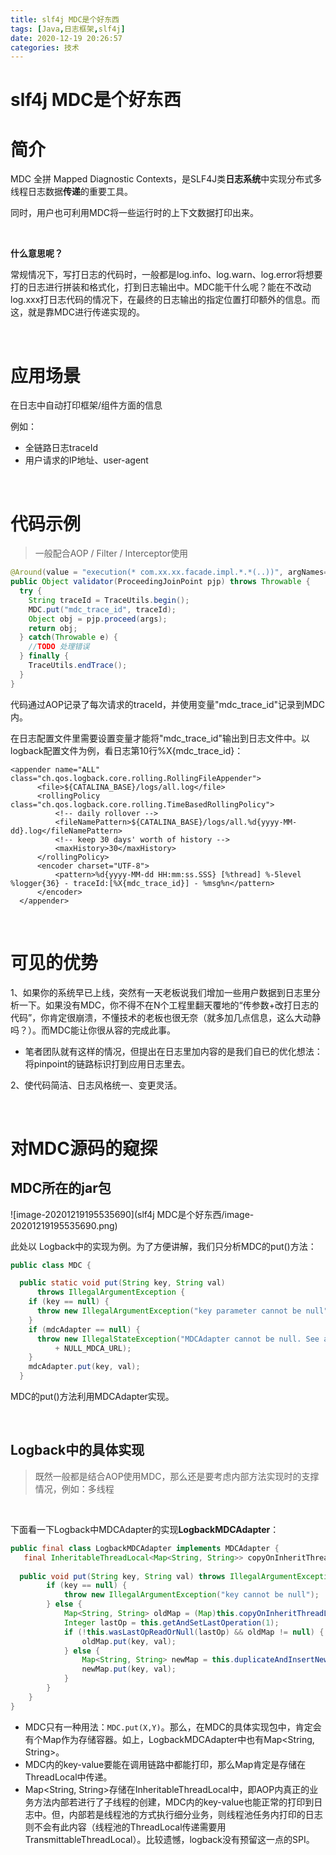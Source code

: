 ```yaml
---
title: slf4j MDC是个好东西
tags: [Java,日志框架,slf4j]
date: 2020-12-19 20:26:57
categories: 技术
---
```


# slf4j MDC是个好东西

# 简介

MDC 全拼 Mapped Diagnostic Contexts，是SLF4J类**日志系统**中实现分布式多线程日志数据**传递**的重要工具。

同时，用户也可利用MDC将一些运行时的上下文数据打印出来。

<br>

**什么意思呢？**

常规情况下，写打日志的代码时，一般都是log.info、log.warn、log.error将想要打的日志进行拼装和格式化，打到日志输出中。MDC能干什么呢？能在不改动log.xxx打日志代码的情况下，在最终的日志输出的指定位置打印额外的信息。而这，就是靠MDC进行传递实现的。

<!--more-->

<br>

# 应用场景

在日志中自动打印框架/组件方面的信息

例如：

- 全链路日志traceId
- 用户请求的IP地址、user-agent

<br>

# 代码示例

> 一般配合AOP / Filter / Interceptor使用

```java
@Around(value = "execution(* com.xx.xx.facade.impl.*.*(..))", argNames="pjp")
public Object validator(ProceedingJoinPoint pjp) throws Throwable {
  try {
    String traceId = TraceUtils.begin();
    MDC.put("mdc_trace_id", traceId);    
    Object obj = pjp.proceed(args);
    return obj;
  } catch(Throwable e) {
    //TODO 处理错误
  } finally {
    TraceUtils.endTrace();
  }
} 
```

代码通过AOP记录了每次请求的traceId，并使用变量"mdc_trace_id"记录到MDC内。

在日志配置文件里需要设置变量才能将"mdc_trace_id"输出到日志文件中。以logback配置文件为例，看日志第10行%X{mdc_trace_id}：

```shell
<appender name="ALL" class="ch.qos.logback.core.rolling.RollingFileAppender">
      <file>${CATALINA_BASE}/logs/all.log</file>
      <rollingPolicy class="ch.qos.logback.core.rolling.TimeBasedRollingPolicy">
          <!-- daily rollover -->
          <fileNamePattern>${CATALINA_BASE}/logs/all.%d{yyyy-MM-dd}.log</fileNamePattern>
          <!-- keep 30 days' worth of history -->
          <maxHistory>30</maxHistory>
      </rollingPolicy>
      <encoder charset="UTF-8">
          <pattern>%d{yyyy-MM-dd HH:mm:ss.SSS} [%thread] %-5level %logger{36} - traceId:[%X{mdc_trace_id}] - %msg%n</pattern>
      </encoder>
  </appender>
```

<br>

# 可见的优势

1、如果你的系统早已上线，突然有一天老板说我们增加一些用户数据到日志里分析一下。如果没有MDC，你不得不在N个工程里翻天覆地的“传参数+改打日志的代码”，你肯定很崩溃，不懂技术的老板也很无奈（就多加几点信息，这么大动静吗？）。而MDC能让你很从容的完成此事。

- 笔者团队就有这样的情况，但提出在日志里加内容的是我们自已的优化想法：将pinpoint的链路标识打到应用日志里去。

2、使代码简洁、日志风格统一、变更灵活。

<br>

# 对MDC源码的窥探

## MDC所在的jar包

![image-20201219195535690](slf4j MDC是个好东西/image-20201219195535690.png)

此处以 Logback中的实现为例。为了方便讲解，我们只分析MDC的put()方法：

```java
public class MDC {

  public static void put(String key, String val)
      throws IllegalArgumentException {
    if (key == null) {
      throw new IllegalArgumentException("key parameter cannot be null");
    }
    if (mdcAdapter == null) {
      throw new IllegalStateException("MDCAdapter cannot be null. See also "
          + NULL_MDCA_URL);
    }
    mdcAdapter.put(key, val);
  }
```

MDC的put()方法利用MDCAdapter实现。

<br>

## Logback中的具体实现

> 既然一般都是结合AOP使用MDC，那么还是要考虑内部方法实现时的支撑情况，例如：多线程

<br>

下面看一下Logback中MDCAdapter的实现**LogbackMDCAdapter**：

```java
public final class LogbackMDCAdapter implements MDCAdapter {
   final InheritableThreadLocal<Map<String, String>> copyOnInheritThreadLocal = new InheritableThreadLocal();
  
  public void put(String key, String val) throws IllegalArgumentException {
        if (key == null) {
            throw new IllegalArgumentException("key cannot be null");
        } else {
            Map<String, String> oldMap = (Map)this.copyOnInheritThreadLocal.get();
            Integer lastOp = this.getAndSetLastOperation(1);
            if (!this.wasLastOpReadOrNull(lastOp) && oldMap != null) {
                oldMap.put(key, val);
            } else {
                Map<String, String> newMap = this.duplicateAndInsertNewMap(oldMap);
                newMap.put(key, val);
            }
        }
    }
}
```

- MDC只有一种用法：`MDC.put(X,Y)`。那么，在MDC的具体实现包中，肯定会有个Map作为存储容器。如上，LogbackMDCAdapter中也有Map<String, String>。
- MDC内的key-value要能在调用链路中都能打印，那么Map肯定是存储在ThreadLocal中传递。
- Map<String, String>存储在InheritableThreadLocal中，即AOP内真正的业务方法内部若进行了子线程的创建，MDC内的key-value也能正常的打印到日志中。但，内部若是线程池的方式执行细分业务，则线程池任务内打印的日志则不会有此内容（线程池的ThreadLocal传递需要用TransmittableThreadLocal）。比较遗憾，logback没有预留这一点的SPI。

